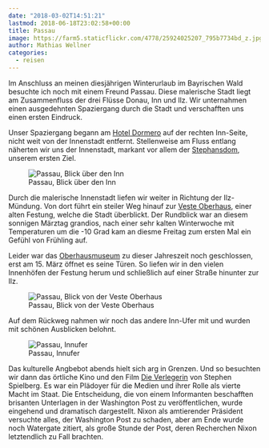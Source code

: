 ```yaml
---
date: "2018-03-02T14:51:21"
lastmod: 2018-06-18T23:02:58+00:00
title: Passau
image: https://farm5.staticflickr.com/4778/25924025207_795b7734bd_z.jpg
author: Mathias Wellner
categories:
  - reisen
---
```

Im Anschluss an meinen diesjährigen Winterurlaub im Bayrischen Wald besuchte ich noch mit einem Freund Passau. Diese malerische Stadt liegt am Zusammenfluss der drei Flüsse Donau, Inn und Ilz. Wir unternahmen einen ausgedehnten Spaziergang durch die Stadt und verschafften uns einen ersten Eindruck. 
<!--more-->

Unser Spaziergang begann am [Hotel Dormero](https://www.dormero.de/hotel-passau/) auf der rechten Inn-Seite, nicht weit von der Innenstadt entfernt. Stellenweise am Fluss entlang näherten wir uns der Innenstadt, markant vor allem der [Stephansdom](https://de.wikipedia.org/wiki/Dom_St._Stephan_(Passau)), unserem ersten Ziel. 

<figure>
  <img sizes="100vw" srcset="https://farm5.staticflickr.com/4778/40795557311_b6b20459f3_n.jpg 320w, https://farm5.staticflickr.com/4778/40795557311_b6b20459f3_z.jpg 640w, https://farm5.staticflickr.com/4778/40795557311_b6b20459f3_c.jpg 800w, https://farm5.staticflickr.com/4778/40795557311_46063bb5bb_h.jpg 1600w, https://farm5.staticflickr.com/4778/40795557311_b5f8ae8b8d_k.jpg 2048w" src="https://farm5.staticflickr.com/4778/40795557311_b6b20459f3_b.jpg" alt="Passau, Blick über den Inn">
  <figcaption>Passau, Blick über den Inn</figcaption>
</figure>

Durch die malerische Innenstadt liefen wir weiter in Richtung der Ilz-Mündung. Von dort führt ein steiler Weg hinauf zur [Veste Oberhaus](https://de.wikipedia.org/wiki/Veste_Oberhaus), einer alten Festung, welche die Stadt überblickt. Der Rundblick war an diesem sonnigen Märztag grandios, nach einer sehr kalten Winterwoche mit Temperaturen um die -10 Grad kam an diesme Freitag zum ersten Mal ein Gefühl von Frühling auf. 

Leider war das [Oberhausmuseum](http://www.oberhausmuseum.de/) zu dieser Jahreszeit noch geschlossen, erst am 15. März öffnet es seine Türen. So liefen wir in den vielen Innenhöfen der Festung herum und schließlich auf einer Straße hinunter zur Ilz.

<figure>
  <img sizes="100vw" srcset="https://farm5.staticflickr.com/4778/25924025207_795b7734bd_n.jpg 320w, https://farm5.staticflickr.com/4778/25924025207_795b7734bd_z.jpg 640w, https://farm5.staticflickr.com/4778/25924025207_795b7734bd_c.jpg 800w, https://farm5.staticflickr.com/4778/25924025207_d460a3df45_h.jpg 1600w, https://farm5.staticflickr.com/4778/25924025207_47157a021d_k.jpg 2048w" src="https://farm5.staticflickr.com/4778/25924025207_795b7734bd_b.jpg" alt="Passau, Blick von der Veste Oberhaus">
  <figcaption>Passau, Blick von der Veste Oberhaus</figcaption>
</figure>

Auf dem Rückweg nahmen wir noch das andere Inn-Ufer mit und wurden mit schönen Ausblicken belohnt. 

<figure>
  <img sizes="100vw" srcset="https://farm5.staticflickr.com/4794/25924027117_d59e1027ae_n.jpg 320w, https://farm5.staticflickr.com/4794/25924027117_d59e1027ae_z.jpg 640w, https://farm5.staticflickr.com/4794/25924027117_d59e1027ae_c.jpg 800w, https://farm5.staticflickr.com/4794/25924027117_8f72d052cd_h.jpg 1600w, https://farm5.staticflickr.com/4794/25924027117_2a5f465285_k.jpg 2048w" src="https://farm5.staticflickr.com/4794/25924027117_d59e1027ae_b.jpg" alt="Passau, Innufer">
  <figcaption>Passau, Innufer</figcaption>
</figure>

Das kulturelle Angbebot abends hielt sich arg in Grenzen. Und so besuchten wir dann das örtliche Kino und den Film [Die Verlegerin](https://de.wikipedia.org/wiki/Die_Verlegerin) von Stephen Spielberg. Es war ein Plädoyer für die Medien und ihrer Rolle als vierte Macht im Staat. Die Entscheidung, die von einem Informanten beschafften brisanten Unterlagen in der Washington Post zu veröffentlichen, wurde eingehend und dramatisch dargestellt. Nixon als amtierender Präsident versuchte alles, der Washington Post zu schaden, aber am Ende wurde noch Watergate zitiert, als große Stunde der Post, deren Recherchen Nixon letztendlich zu Fall brachten. 
